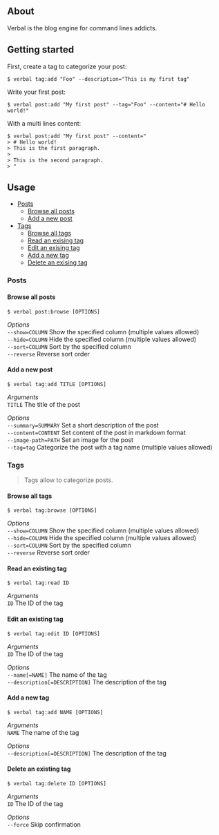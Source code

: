 About
-----

Verbal is the blog engine for command lines addicts.

Getting started
---------------

First, create a tag to categorize your post:

    $ verbal tag:add "Foo" --description="This is my first tag"

Write your first post:

    $ verbal post:add "My first post" --tag="Foo" --content="# Hello world!"

With a multi lines content:

    $ verbal post:add "My first post" --content="
    > # Hello world!
    > This is the first paragraph.
    >
    > This is the second paragraph.
    > "

Usage
-----

- [Posts](#posts)
    - [Browse all posts](#browse-all-posts)
    - [Add a new post](#add-a-new-post)
- [Tags](#tags)
    - [Browse all tags](#browse-all-tags)
    - [Read an exising tag](#read-an-exising-tag)
    - [Edit an exising tag](#edit-an-exising-tag)
    - [Add a new tag](#add-a-new-tag)
    - [Delete an exising tag](#delete-an-exising-tag)

### Posts ###

#### Browse all posts

    $ verbal post:browse [OPTIONS]

_Options_  
`--show=COLUMN` Show the specified column (multiple values allowed)  
`--hide=COLUMN` Hide the specified column (multiple values allowed)  
`--sort=COLUMN` Sort by the specified column  
`--reverse` Reverse sort order  

#### Add a new post

    $ verbal tag:add TITLE [OPTIONS]

_Arguments_  
`TITLE` The title of the post  

_Options_  
`--summary=SUMMARY` Set a short description of the post  
`--content=CONTENT` Set content of the post in markdown format  
`--image-path=PATH` Set an image for the post  
`--tag=tag` Categorize the post with a tag name (multiple values allowed)  

### Tags ###

> Tags allow to categorize posts.

#### Browse all tags

    $ verbal tag:browse [OPTIONS]

_Options_  
`--show=COLUMN` Show the specified column (multiple values allowed)  
`--hide=COLUMN` Hide the specified column (multiple values allowed)  
`--sort=COLUMN` Sort by the specified column  
`--reverse` Reverse sort order  

#### Read an existing tag

    $ verbal tag:read ID

_Arguments_  
`ID` The ID of the tag  

#### Edit an existing tag

    $ verbal tag:edit ID [OPTIONS]

_Arguments_  
`ID` The ID of the tag  

_Options_  
`--name[=NAME]` The name of the tag  
`--description[=DESCRIPTION]` The description of the tag  

#### Add a new tag

    $ verbal tag:add NAME [OPTIONS]

_Arguments_  
`NAME` The name of the tag  

_Options_  
`--description[=DESCRIPTION]` The description of the tag  

#### Delete an existing tag

    $ verbal tag:delete ID [OPTIONS]

_Arguments_  
`ID` The ID of the tag  

_Options_  
`--force` Skip confirmation  


